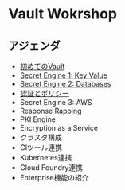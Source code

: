 # Vault Wokrshop

## アジェンダ
* [初めてのVault](https://github.com/tkaburagi/wip-vault-workshop/blob/master/hello-vault.md)
* [Secret Engine 1: Key Value](https://github.com/tkaburagi/wip-vault-workshop/blob/master/kv.md)
* [Secret Engine 2: Databases](https://github.com/tkaburagi/wip-vault-workshop/blob/master/db.md)
* [認証とポリシー](https://github.com/tkaburagi/wip-vault-workshop/blob/master/policy.md)
* Secret Engine 3: AWS
* Response Rapping
* PKI Engine
* Encryption as a Service
* クラスタ構成
* CIツール連携
* Kubernetes連携
* Cloud Foundry連携
* Enterprise機能の紹介